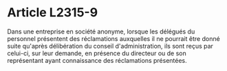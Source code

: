 # Article L2315-9

Dans une entreprise en société anonyme, lorsque les délégués du personnel présentent des réclamations auxquelles il ne pourrait être donné suite qu'après délibération du conseil d'administration, ils sont reçus par celui-ci, sur leur demande, en présence du directeur ou de son représentant ayant connaissance des réclamations présentées.